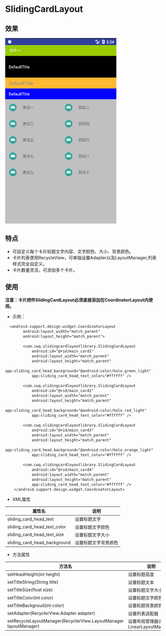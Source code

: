 # SlidingCardLayout

## 效果

![](https://github.com/WernerZeiss/SlidingCardLayoutDemo/blob/master/images/slidingcard.gif)

## 特点

* 可自定义每个卡片标题文字内容、文字颜色、大小、背景颜色。
* 卡片列表使用RecycleView，可单独设置Adapter以及LayoutManager,列表样式完全自定义。
* 卡片数量灵活，可添加多个卡片。

## 使用

**注意：卡片控件SlidingCardLayout必须直接添加在CoordinatorLayout内使用。**

* 示例：

```
  <android.support.design.widget.CoordinatorLayout
        android:layout_width="match_parent"
        android:layout_height="match_parent">

        <com.cwq.slidingcardlayoutlibrary.SlidingCardLayout
            android:id="@+id/main_card1"
            android:layout_width="match_parent"
            android:layout_height="match_parent"
            app:sliding_card_head_background="@android:color/holo_green_light"
            app:sliding_card_head_text_color="#ffffff" />

        <com.cwq.slidingcardlayoutlibrary.SlidingCardLayout
            android:id="@+id/main_card2"
            android:layout_width="match_parent"
            android:layout_height="match_parent"
            app:sliding_card_head_background="@android:color/holo_red_light"
            app:sliding_card_head_text_color="#ffffff" />

        <com.cwq.slidingcardlayoutlibrary.SlidingCardLayout
            android:id="@+id/main_card3"
            android:layout_width="match_parent"
            android:layout_height="match_parent"
            app:sliding_card_head_background="@android:color/holo_orange_light"
            app:sliding_card_head_text_color="#ffffff" />

        <com.cwq.slidingcardlayoutlibrary.SlidingCardLayout
            android:id="@+id/main_card4"
            android:layout_width="match_parent"
            android:layout_height="match_parent"
            app:sliding_card_head_text_color="#ffffff" />
    </android.support.design.widget.CoordinatorLayout>

```

* XML属性

属性名 | 说明
----|------
sliding_card_head_text | 设置标题文字
sliding_card_head_text_color | 设置标题文字颜色
sliding_card_head_text_size | 设置标题文字大小
sliding_card_head_background | 设置标题文字背景颜色


* 方法属性

方法名 | 说明
----|------
setHeadHeight(int height) | 设置标题高度
setTitleString(String title) | 设置标题文本
setTitleSize(float size) | 设置标题文字大小
setTitleColor(int color) | 设置标题文字颜色
setTitleBackgroud(int color) | 设置标题背景颜色
setAdapter(RecyclerView.Adapter adapter) | 设置列表适配器
setRecycleLayoutManager(RecyclerView.LayoutManager layoutManager) | 设置布局管理器(默认LinearLayoutManager)


